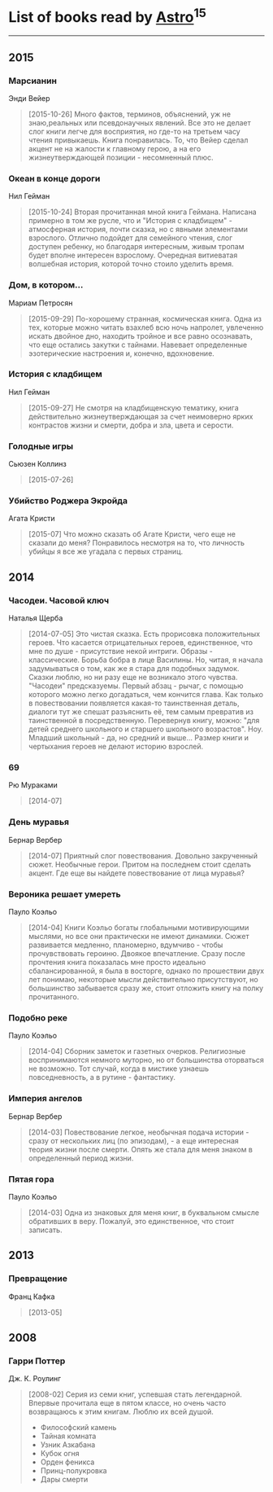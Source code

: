 # List of books read by [Astro](http://vk.com/id282662025)<sup>15</sup>
---

## 2015

### Марсианин
Энди Вейер
> [2015-10-26] Много фактов, терминов, объяснений, уж не знаю,реальных или псевдонаучных явлений. Все это не делает слог книги легче для восприятия, но где-то на третьем часу чтения привыкаешь. Книга понравилась. То, что Вейер сделал акцент не на жалости к главному герою, а на его жизнеутверждающей позиции - несомненный плюс.


### Океан в конце дороги
Нил Гейман
> [2015-10-24] Вторая прочитанная мной книга Геймана. Написана примерно в том же русле, что и "История с кладбищем" - атмосферная история, почти сказка, но с явными элементами взрослого. Отлично подойдет для семейного чтения, слог доступен ребенку, но благодаря интересным, живым тропам будет вполне интересен взрослому. Очередная витиеватая волшебная история, которой точно стоило уделить время.


### Дом, в котором...
Мариам Петросян
> [2015-09-29] По-хорошему странная, космическая книга. Одна из тех, которые можно читать взахлеб всю ночь напролет, увлеченно искать двойное дно, находить тройное и все равно осознавать, что еще остались закутки с тайнами. Навевает определенные эзотерические настроения и, конечно, вдохновение.


### История с кладбищем
Нил Гейман
> [2015-09-27] Не смотря на кладбищенскую тематику, книга действительно жизнеутверждающая за счет неимоверно ярких контрастов жизни и смерти, добра и зла, цвета и серости.


### Голодные игры
Сьюзен Коллинз
> [2015-07-26] 


### Убийство Роджера Экройда
Агата Кристи
> [2015-07] Что можно сказать об Агате Кристи, чего еще не сказали до меня? Понравилось несмотря на то, что личность убийцы я все же угадала с первых страниц.



## 2014

### Часодеи. Часовой ключ
Наталья Щерба
> [2014-07-05] Это чистая сказка. Есть прорисовка положительных героев. Что касается отрицательных героев, единственное, что мне по душе - присутствие некой интриги.
> Образы - классические. Борьба бобра в лице Василины. Но, читая, я начала задумываться о том, как же я стара для подобных задумок. Сказки люблю, но ни разу еще не возникало этого чувства. "Часодеи" предсказуемы. Первый абзац - рычаг, с помощью которого можно легко догадаться, чем кончится глава. 
> Как только в повествовании появляется какая-то таинственная деталь, диалоги тут же спешат разъяснить её, тем самым превратив из таинственной в посредственную.
> Перевернув книгу, можно: "для детей среднего школьного и старшего школьного возрастов". Ноу. Младший школьный - да, но средний и выше... Размер книги и чертыхания героев не делают историю взрослей.


### 69
Рю Мураками
> [2014-07] 


### День муравья
Бернар Вербер
> [2014-07] Приятный слог повествования. Довольно закрученный сюжет. Необычные герои. Притом на последнем стоит сделать акцент. Где еще вы найдете повествование от лица муравья?


### Вероника решает умереть
Пауло Коэльо
> [2014-04] Книги Коэльо богаты глобальными мотивирующими мыслями, но все они практически не имеют динамики. Сюжет развивается медленно, планомерно, вдумчиво - чтобы прочувствовать героиню. Двоякое впечатление. Сразу после прочтения книга показалась мне просто идеально сбалансированной, я была в восторге, однако по прошествии двух лет понимаю, некоторые мысли действительно присутствуют, но большинство забывается сразу же, стоит отложить книгу на полку прочитанного.


### Подобно реке
Пауло Коэльо
> [2014-04] Сборник заметок и газетных очерков. Религиозные воспринимаются немного муторно, но от большинства оторваться не возможно. Тот случай, когда в мистике узнаешь повседневность, а в рутине - фантастику.


### Империя ангелов
Бернар Вербер
> [2014-03] Повествование легкое, необычная подача истории - сразу от нескольких лиц (по эпизодам), - а еще интересная теория жизни после смерти. Опять же стала для меня знаком в определенный период жизни.


### Пятая гора
Пауло Коэльо
> [2014-03] Одна из знаковых для меня книг, в буквальном смысле обративших в веру. Пожалуй, это единственное, что стоит записать.



## 2013

### Превращение
Франц Кафка
> [2013-05] 



## 2008

### Гарри Поттер
Дж. К. Роулинг
> [2008-02] Серия из семи книг, успевшая стать легендарной. Впервые прочитала еще в пятом классе, но очень часто возвращаюсь к этим книгам. Люблю их всей душой.
> * Философский камень
> * Тайная комната
> * Узник Азкабана
> * Кубок огня
> * Орден феникса
> * Принц-полукровка
> * Дары смерти



